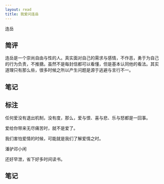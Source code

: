 ```yaml
---
layout: read
title: 我爱问连岳
---
```



连岳

## 简评
连岳是一个崇尚自由与性的人。真实面对自己的需求与感情，不作恶，勇于为自己的行为负责，不推搪。虽然不是每封信都可以看懂，但是基本认同他的看法。其实道理只有那么些，很多时候之所以产生问题是源于逃避与言行不一。

## 笔记

## 标注
任何爱没有退出机制，没有度，那么，爱与恨、喜与悲、乐与怒都是一回事。

爱给你带来无尽痛苦时，就不是爱了。

我们害怕爱情的时候，可能就是我们了解爱情之时。

潘驴邓小闲

还好早泄，省下好多时间读书。



## 笔记
